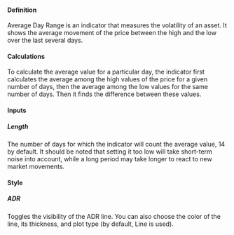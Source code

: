 #### Definition

Average Day Range is an indicator that measures the volatility of an asset. It shows the average movement of the price between the high and the low over the last several days.

#### Calculations

To calculate the average value for a particular day, the indicator first calculates the average among the high values of the price for a given number of days, then the average among the low values for the same number of days. Then it finds the difference between these values.

#### Inputs

##### Length

The number of days for which the indicator will count the average value, 14 by default. It should be noted that setting it too low will take short-term noise into account, while a long period may take longer to react to new market movements.

#### Style

##### ADR

Toggles the visibility of the ADR line. You can also choose the color of the line, its thickness, and plot type (by default, Line is used).